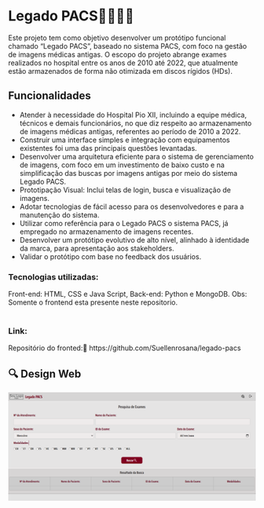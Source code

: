 <h1> Legado PACS👩‍💻🧑‍💻</h1>

Este projeto tem como objetivo desenvolver um protótipo funcional chamado “Legado PACS”, baseado no sistema PACS, com foco na gestão de imagens médicas antigas. O escopo do projeto abrange exames realizados no hospital entre os anos de 2010 até 2022, que atualmente estão armazenados de forma não otimizada em discos rígidos (HDs).
<br>

<h2>Funcionalidades</h2>

<ul>

<li>Atender à necessidade do Hospital Pio XII, incluindo a equipe médica, técnicos e demais funcionários, no que diz respeito ao armazenamento de imagens médicas antigas, referentes ao período de 2010 a 2022.
<li>Construir uma interface simples e integração com equipamentos existentes foi uma das principais questões levantadas.
<li>Desenvolver uma arquitetura eficiente para o sistema de gerenciamento de imagens, com foco em um investimento de baixo custo e na simplificação das buscas por imagens antigas por meio do sistema Legado PACS.
<li>Prototipação Visual: Inclui telas de login, busca e visualização de imagens.
<li>Adotar tecnologias de fácil acesso para os desenvolvedores e para a manutenção do sistema.
<li>Utilizar como referência para o Legado PACS o sistema PACS, já empregado no armazenamento de imagens recentes.
<li>Desenvolver um protótipo evolutivo de alto nível, alinhado à identidade da marca, para apresentação aos stakeholders.
<li>Validar o protótipo com base no feedback dos usuários.

</ul>

<h3><b>Tecnologias utilizadas:</b></h3>
 Front-end: HTML, CSS e Java Script, 
 Back-end: Python e MongoDB.
 Obs: Somente o frontend esta presente neste repositorio.
<br>
<br>

<h3>Link:</h3>
Repositório do fronted:🚀
https://github.com/Suellenrosana/legado-pacs

<h2>🔍 Design Web</h2>
<img src='https://github.com/Suellenrosana/legado-pacs/blob/main/assets/Tela%20pesquisa%20Legado%20Pacs.png?raw=true'>

